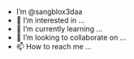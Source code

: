 - I’m @sangblox3daa
- 👀 I’m interested in ...
- 🌱 I’m currently learning ...
- 💞️ I’m looking to collaborate on ...
- 📫 How to reach me ...

<!---
sangblox3daa/sangblox3daa is a ✨ special ✨ repository because its `README.md` (this file) appears on your GitHub profile.
You can click the Preview link to take a look at your changes.
--->
